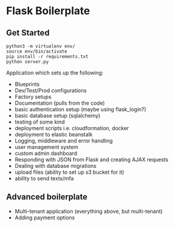 # Flask Boilerplate

## Get Started
```
python3 -m virtualenv env/
source env/bin/activate
pip install -r requirements.txt
python server.py
```

Application which sets up the following:
* Blueprints
* Dev/Test/Prod configurations
* Factory setups
* Documentation (pulls from the code)
* basic authentication setup (maybe using flask_login?)
* basic database setup (sqlalchemy)
* testing of some kind 
* deployment scripts i.e. cloudformation, docker
* deployment to elastic beanstalk
* Logging, middleware and error handling
* user management system
* custom admin dashboard
* Responding with JSON from Flask and creating AJAX requests
* Dealing with database migrations
* upload files (ability to set up s3 bucket for it)
* ability to send texts/mfa


## Advanced boilerplate
* Multi-tenant application (everything above, but multi-tenant)
* Adding payment options
